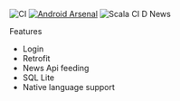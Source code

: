 ![CI](https://github.com/99002785/LoginNewsApp/workflows/CI/badge.svg)  [![Android Arsenal](https://img.shields.io/badge/Android%20-RetrofitView-brightgreen.svg?style=flat)]()
![Scala CI](https://github.com/99002785/LoginNewsApp/workflows/Scala%20CI/badge.svg)
D News

Features
- Login
- Retrofit
- News Api feeding
- SQL Lite
- Native language support

